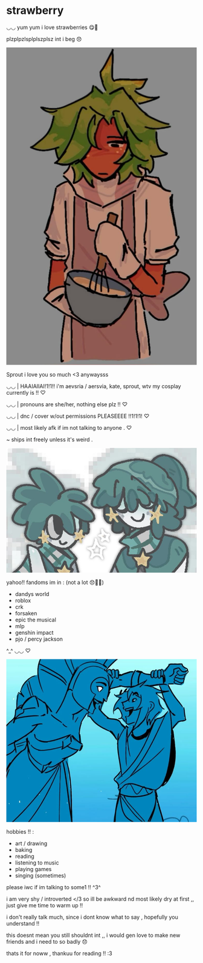 # strawberry 

◡◡ yum yum i love strawberries 😋🍓

plzplpzlsplplszplsz int i beg 😞

![image alt](https://github.com/aevsria/hi/blob/main/hmm.jpg?raw=true)

Sprout i love you so much <3 anywaysss

◡◡ | HAAIAIIAI!1!1!! i'm aevsria / aersvia, kate, sprout, wtv my cosplay currently is !! ♡


◡◡ | pronouns are she/her, nothing else plz !! ♡


◡◡ | dnc / cover w/out permissions PLEASEEEE !!1!1!1! ♡ 


◡◡ | most likely afk if im not talking to anyone . ♡

~ ships int freely unless it's weird .

![image alt](https://github.com/aevsria/hi/blob/main/s%20s%20s%20s.jpg?raw=true)

yahoo!! fandoms im in : (not a lot 😞🙏🏻)
- dandys world
- roblox
- crk
- forsaken
- epic the musical
- mlp
- genshin impact
- pjo / percy jackson

^_^ ◡◡ ♡

![image alt](https://github.com/aevsria/hi/blob/main/athena.jpg?raw=true)

hobbies !! :

- art / drawing
- baking
- reading
- listening to music
- playing games
- singing (sometimes)

please iwc if im talking to some1 !! ^3^

i am very shy / introverted </3 so ill be awkward nd most likely dry at first ,, just give me time to warm up !!

i don't really talk much, since i dont know what to say , hopefully you understand !!

this doesnt mean you still shouldnt int ,, i would gen love to make new friends and i need to so badly 😞

thats it for noww , thankuu for reading !! :3

